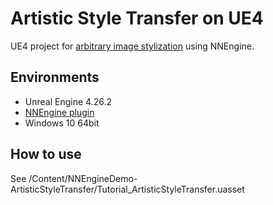 # Artistic Style Transfer on UE4
UE4 project for [arbitrary image stylization](https://www.tensorflow.org/lite/examples/style_transfer/overview) using NNEngine.

## Environments

- Unreal Engine 4.26.2
- [NNEngine plugin](https://www.unrealengine.com/marketplace/product/74892c770dc149b1b5c4e872804e6ade)
- Windows 10 64bit 

## How to use

See /Content/NNEngineDemo-ArtisticStyleTransfer/Tutorial_ArtisticStyleTransfer.uasset
